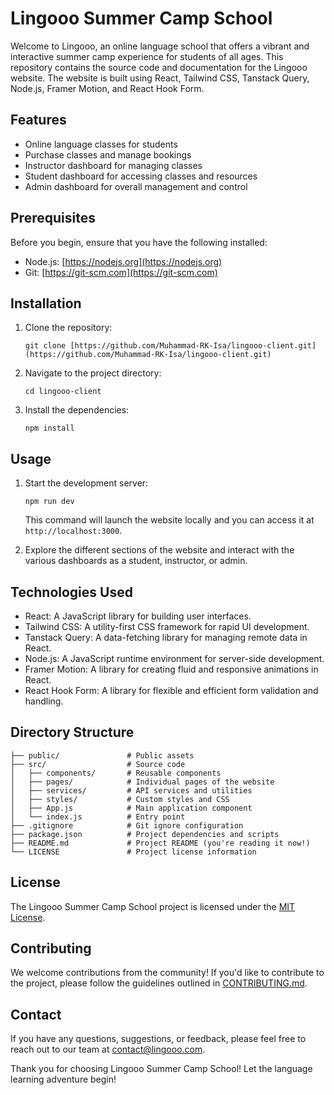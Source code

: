 # Lingooo Summer Camp School

Welcome to Lingooo, an online language school that offers a vibrant and interactive summer camp experience for students of all ages. This repository contains the source code and documentation for the Lingooo website. The website is built using React, Tailwind CSS, Tanstack Query, Node.js, Framer Motion, and React Hook Form.

## Features

- Online language classes for students
- Purchase classes and manage bookings
- Instructor dashboard for managing classes
- Student dashboard for accessing classes and resources
- Admin dashboard for overall management and control

## Prerequisites

Before you begin, ensure that you have the following installed:

- Node.js: [https://nodejs.org](https://nodejs.org)
- Git: [https://git-scm.com](https://git-scm.com)

## Installation

1. Clone the repository:

   ```shell
   git clone [https://github.com/Muhammad-RK-Isa/lingooo-client.git](https://github.com/Muhammad-RK-Isa/lingooo-client.git)
   ```

2. Navigate to the project directory:

   ```shell
   cd lingooo-client
   ```

3. Install the dependencies:

   ```shell
   npm install
   ```

## Usage

1. Start the development server:

   ```shell
   npm run dev
   ```

   This command will launch the website locally and you can access it at `http://localhost:3000`.

2. Explore the different sections of the website and interact with the various dashboards as a student, instructor, or admin.

## Technologies Used

- React: A JavaScript library for building user interfaces.
- Tailwind CSS: A utility-first CSS framework for rapid UI development.
- Tanstack Query: A data-fetching library for managing remote data in React.
- Node.js: A JavaScript runtime environment for server-side development.
- Framer Motion: A library for creating fluid and responsive animations in React.
- React Hook Form: A library for flexible and efficient form validation and handling.

## Directory Structure

```
├── public/               # Public assets
├── src/                  # Source code
│   ├── components/       # Reusable components
│   ├── pages/            # Individual pages of the website
│   ├── services/         # API services and utilities
│   ├── styles/           # Custom styles and CSS
│   ├── App.js            # Main application component
│   └── index.js          # Entry point
├── .gitignore            # Git ignore configuration
├── package.json          # Project dependencies and scripts
├── README.md             # Project README (you're reading it now!)
└── LICENSE               # Project license information
```

## License

The Lingooo Summer Camp School project is licensed under the [MIT License](LICENSE).

## Contributing

We welcome contributions from the community! If you'd like to contribute to the project, please follow the guidelines outlined in [CONTRIBUTING.md](CONTRIBUTING.md).

## Contact

If you have any questions, suggestions, or feedback, please feel free to reach out to our team at [contact@lingooo.com](mailto:contact@lingooo.com).

Thank you for choosing Lingooo Summer Camp School! Let the language learning adventure begin!
